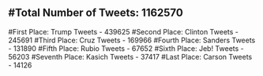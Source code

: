 #Total Number of Tweets: 1162570 
---
#First Place: Trump Tweets - 439625
#Second Place: Clinton Tweets - 245691
#Third Place: Cruz Tweets - 169966
#Fourth Place: Sanders Tweets - 131890
#Fifth Place: Rubio Tweets - 67652
#Sixth Place: Jeb! Tweets - 56203
#Seventh Place: Kasich Tweets - 37417
#Last Place: Carson Tweets - 14126
